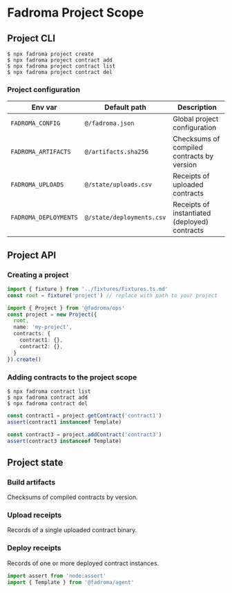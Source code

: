 # Fadroma Project Scope

## Project CLI

```shell
$ npx fadroma project create
$ npx fadroma project contract add
$ npx fadroma project contract list
$ npx fadroma project contract del
```

### Project configuration

|Env var|Default path|Description|
|-|-|-|
|`FADROMA_CONFIG`     |`@/fadroma.json`          |Global project configuration|
|`FADROMA_ARTIFACTS`  |`@/artifacts.sha256`      |Checksums of compiled contracts by version|
|`FADROMA_UPLOADS`    |`@/state/uploads.csv`     |Receipts of uploaded contracts|
|`FADROMA_DEPLOYMENTS`|`@/state/deployments.csv` |Receipts of instantiated (deployed) contracts|

## Project API

### Creating a project

```typescript
import { fixture } from '../fixtures/Fixtures.ts.md'
const root = fixture('project') // replace with path to your project

import { Project } from '@fadroma/ops'
const project = new Project({
  root,
  name: 'my-project',
  contracts: {
    contract1: {},
    contract2: {},
  }
}).create()
```

### Adding contracts to the project scope

```shell
$ npx fadroma contract list
$ npx fadroma contract add
$ npx fadroma contract del
```

```typescript
const contract1 = project.getContract('contract1')
assert(contract1 instanceof Template)

const contract3 = project.addContract('contract3')
assert(contract3 instanceof Template)
```

## Project state

### Build artifacts

Checksums of compiled contracts by version.

### Upload receipts

Records of a single uploaded contract binary.

### Deploy receipts

Records of one or more deployed contract instances.

```typescript
import assert from 'node:assert'
import { Template } from '@fadroma/agent'
```
